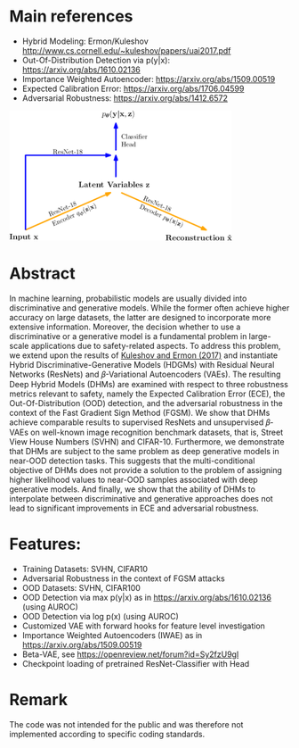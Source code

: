 # Main references
* Hybrid Modeling: Ermon/Kuleshov http://www.cs.cornell.edu/~kuleshov/papers/uai2017.pdf 
* Out-Of-Distribution Detection via p(y|x): https://arxiv.org/abs/1610.02136
* Importance Weighted Autoencoder: https://arxiv.org/abs/1509.00519
* Expected Calibration Error: https://arxiv.org/abs/1706.04599
* Adversarial Robustness: https://arxiv.org/abs/1412.6572

<img src="imgs/architecture.png" alt="architecture" width="400"/>

# Abstract
In machine learning, probabilistic models are usually divided into discriminative and generative models. While the former often achieve higher accuracy on large datasets, the latter are designed to incorporate more extensive information. Moreover, the decision whether to use a discriminative or a generative model is a fundamental problem in large-scale applications due to safety-related aspects. To address this problem, we extend upon the results of [Kuleshov and Ermon (2017)](http://www.cs.cornell.edu/~kuleshov/papers/uai2017.pdf) and instantiate Hybrid Discriminative-Generative Models (HDGMs) with Residual Neural Networks (ResNets) and 𝛽-Variational Autoencoders (VAEs). The resulting Deep Hybrid Models (DHMs) are examined with respect to three robustness metrics relevant to safety, namely the Expected Calibration Error (ECE), the Out-Of-Distribution (OOD) detection, and the adversarial robustness in the context of the Fast Gradient Sign Method (FGSM). We show that DHMs achieve comparable results to supervised ResNets and unsupervised 𝛽-VAEs on well-known image recognition benchmark datasets, that is, Street View House Numbers (SVHN) and CIFAR-10. Furthermore, we demonstrate that DHMs are subject to the same problem as deep generative models in near-OOD detection tasks. This suggests that the multi-conditional objective of DHMs does not provide a solution to the problem of assigning higher likelihood values to near-OOD samples associated with deep generative models. And finally, we show that the ability of DHMs to interpolate between discriminative and generative approaches does not lead to significant improvements in ECE and adversarial robustness.

# Features: 
* Training Datasets: SVHN, CIFAR10
* Adversarial Robustness in the context of FGSM attacks
* OOD Datasets: SVHN, CIFAR100
* OOD Detection via max p(y|x) as in https://arxiv.org/abs/1610.02136 (using AUROC)
* OOD Detection via log p(x) (using AUROC)
* Customized VAE with forward hooks for feature level investigation
* Importance Weighted Autoencoders (IWAE) as in https://arxiv.org/abs/1509.00519
* Beta-VAE, see https://openreview.net/forum?id=Sy2fzU9gl
* Checkpoint loading of pretrained ResNet-Classifier with Head 
# Remark
The code was not intended for the public and was therefore not implemented according to specific coding standards.


